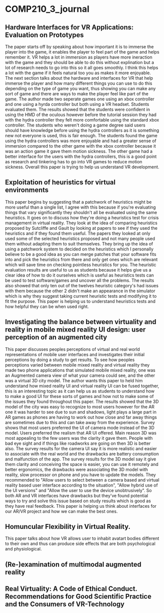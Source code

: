 # COMP210_3_journal
## Hardware Interfaces for VR Applications: Evaluation on Prototypes
The paper starts off by speaking about how important it is to immerse the player into the game, it enables the player to feel part of the game and helps remember it. VR helps a lot in immersion as players have more ineraction with the game and they should be able to do this without explination but a lot of research needs to go into this so it all goes smoothly. I think this helps a lot with the game if it feels natural too you as makes it more enjoyable. The next section talks about the hardware and interfaces for VR that help immerse the player and how many different things you can use to do this depending on the type of game you want, thus showing you can make any sort of game and there are ways to make the player feel like part of the game. The author made two seperate games one using an xbox controller and one using a hyrda controller but both using a VR headset. Students evaluated them. The results showed that the students were confident in using the HMD of the oculous however before the tutorial session they had with the hydra controller they felt more comfortable using the standard xbox controller. The students who weren't doing a game degree said users should have knowledge before using the hydra controllers as it is something new not everyone is used, this is fair enough. The students found the game using the hydra controllers was more enjoyable and had a greater sense of immersion compared to the other game with the xbox controller because it was an action game it gave them motion sickness. The other game had a better interface for the users with the hydra controllers, this is a good point as research and tinkering has to go into VR games to reduce motion sickness. Overall this paper is trying to help us understand VR development.

## Exploitation of heuristics for virtual environments
This paper begins by suggesting that a patchwork of heuristics might be more useful than a single list, I agree with this because if you're evaluating things that vary significantly they shouldn't all be evaluated using the same heuristics. It goes on to discuss how they're doing a heuristics test for crisis management in virtual reality. They look at the idea of comparing heuristics
proposed by Sutcliffe and Gault by looking at papers to see if they used the heuristics and if they found them useful. The papers they looked at only used some of the selected heuristics proposed and not many people used them without adapting them to suit themselves. They bring up the idea of using a patchwork system to decided on the heuristics which I personally believe to be a good idea as you can merge patches that your software fits into and pick the heuristics from there and only get ones which are relevant which will save time on checking pointless heuristics for you. The heuristic evaluation results are useful to us as students because it helps give us a clear idea of how to do it ourselves which is useful as heuristics tests can be used to test software/games and uncover all the problems. The results also showed that only ten out of the twelves heuristic category's had issues with them because the other 2 didn't make an appearance in the simulator which is why they suggest taking current heuristic tests and modifying it to fit the purpose. This paper is helping us to understand heuristics tests and how helpful they can be when used right.

## Investigating the balance between virtuality and reality in mobile mixed reality UI design: user perception of an augmented city
This paper discusses peoples perceptions of virtual and real world representations of mobile user interfaces and investigates their initial perceptions by doing a study to get results. To see how peoples perceptions varied between mobile mixed reality and virtual reality they made two phone applications that simulated mobile mixed reality, one was an Augmented camera view of what your camera could see, and the other was a virtual 3D city model. The author wants this paper to held him understand how mixed reality UI and virtual reality UI can be fused together, this is an interesting topic as it can help us as students to understand how to make a good UI for these sorts of games and how not to make some of the issues they found throughout this paper. The results showed that the 3D model of the city was easy to recognize to most users however for the AR one it was harder to see due to sun and shadows, light plays a large part in AR games as phones are having to work out how close and far away things are sometimes due to this and can take away from the experience. Survey shows that most users preferred the UI of camera mode instead of the 3D model. Users preferred the realism that AR UI offered. Main reason 3D was most appealing to the few users was the clarity it gave them. People with bad eye sight and if things like roadworks are going on then 3D is better also. The survey results for the camera UI say it is more realistic and easier to associate with the real world and the drawbacks are battery consumption and malfunction of the app. The survey results for the 3D model say it give them clarity and conceiving the space is easier, you can use it remotely and better ergonomics, the drawbacks were associating the 3D model with reality, slow processor on phone and you have to update the models. They recommended to "Allow users to select between a camera based and virtual reality based user interface according to the situation", "Allow hybrid use of the UI versions" and "Allow the user to use the device unobtrusively". So both AR and VR interfaces have drawbacks but they've found potential ways to try and solve this issue based on study results which is good as they have real feedback. This paper is helping us think about interfaces for our AR/VR project and how we can make the best ones.

## Homuncular Flexibility in Virtual Reality.
This paper talks about how VR allows user to inhabit avatart bodies different to their own and thus can produce side effects that are both psychological and physiological. 

## (Re-)examination of multimodal augmented reality


## Real Virtuality: A Code of Ethical Conduct. Recommendations for Good Scientific Practice and the Consumers of VR-Technology
